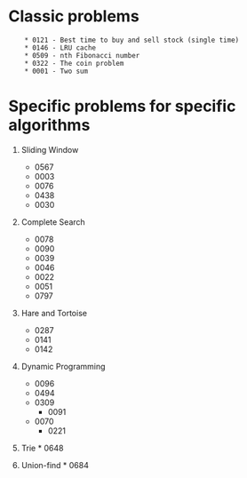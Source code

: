 # Classic problems

        * 0121 - Best time to buy and sell stock (single time)
        * 0146 - LRU cache
        * 0509 - nth Fibonacci number
        * 0322 - The coin problem
        * 0001 - Two sum


# Specific problems for specific algorithms

1. Sliding Window
	* 0567
	* 0003
	* 0076
	* 0438
	* 0030

2. Complete Search 
   	* 0078
   	* 0090
   	* 0039
   	* 0046
   	* 0022
   	* 0051
	* 0797

3. Hare and Tortoise
	* 0287
	* 0141
	* 0142

4. Dynamic Programming
	* 0096
	* 0494
	* 0309
        * 0091
	* 0070
        * 0221

5. Trie
        * 0648

6. Union-find
        * 0684
